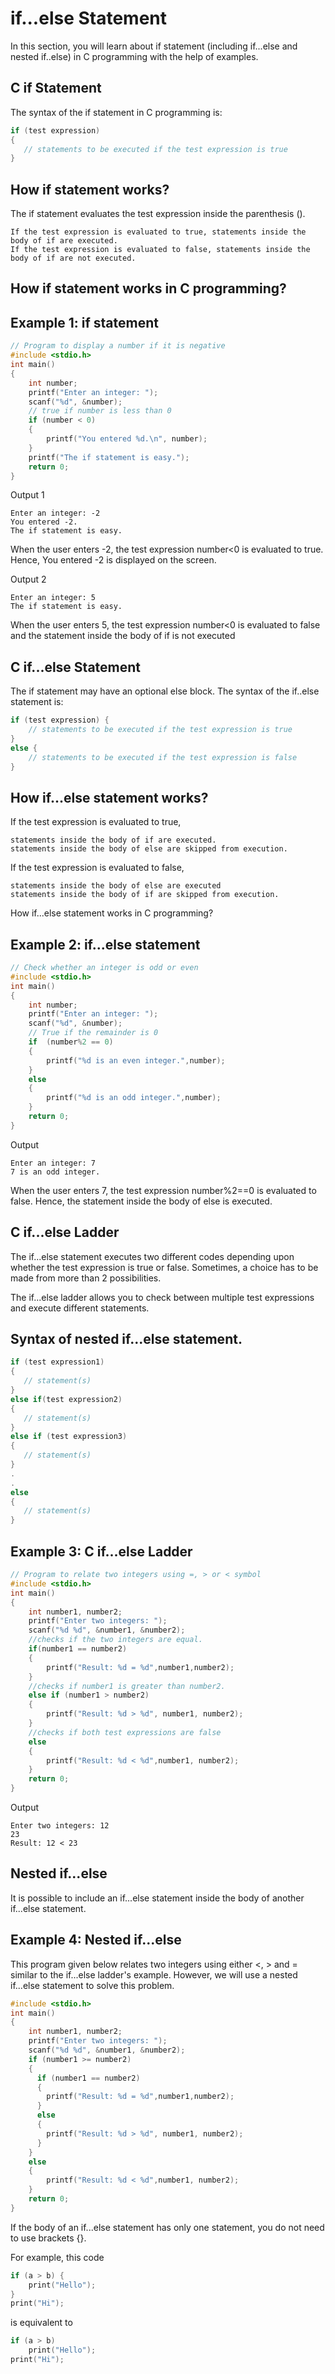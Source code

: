 # if...else Statement
In this section, you will learn about if statement (including if...else and nested if..else) in C programming with the help of examples.

## C if Statement
The syntax of the if statement in C programming is:
```c
if (test expression) 
{
   // statements to be executed if the test expression is true
}
```
##  How if statement works?
The if statement evaluates the test expression inside the parenthesis ().
```
If the test expression is evaluated to true, statements inside the body of if are executed.
If the test expression is evaluated to false, statements inside the body of if are not executed.
```
## How if statement works in C programming?

## Example 1: if statement
```c
// Program to display a number if it is negative
#include <stdio.h>
int main()
{
    int number;
    printf("Enter an integer: ");
    scanf("%d", &number);
    // true if number is less than 0
    if (number < 0)
    {
        printf("You entered %d.\n", number);
    }
    printf("The if statement is easy.");
    return 0;
}
```
Output 1
```
Enter an integer: -2
You entered -2.
The if statement is easy.
```
When the user enters -2, the test expression number<0 is evaluated to true. Hence, You entered -2 is displayed on the screen.

Output 2
```
Enter an integer: 5
The if statement is easy.
```
When the user enters 5, the test expression number<0 is evaluated to false and the statement inside the body of if is not executed

## C if...else Statement
The if statement may have an optional else block. The syntax of the if..else statement is:
```c
if (test expression) {
    // statements to be executed if the test expression is true
}
else {
    // statements to be executed if the test expression is false
}
```
## How if...else statement works?
If the test expression is evaluated to true,
```
statements inside the body of if are executed.
statements inside the body of else are skipped from execution.
```
If the test expression is evaluated to false,
```
statements inside the body of else are executed
statements inside the body of if are skipped from execution.
```
How if...else statement works in C programming?

## Example 2: if...else statement
```c
// Check whether an integer is odd or even
#include <stdio.h>
int main()
{
    int number;
    printf("Enter an integer: ");
    scanf("%d", &number);
    // True if the remainder is 0
    if  (number%2 == 0) 
    {
        printf("%d is an even integer.",number);
    }
    else
    {
        printf("%d is an odd integer.",number);
    }
    return 0;
}
```
Output
```
Enter an integer: 7
7 is an odd integer.
```
When the user enters 7, the test expression number%2==0 is evaluated to false. Hence, the statement inside the body of else is executed.

## C if...else Ladder
The if...else statement executes two different codes depending upon whether the test expression is true or false. Sometimes, a choice has to be made from more than 2 possibilities.

The if...else ladder allows you to check between multiple test expressions and execute different statements.

## Syntax of nested if...else statement.
```c
if (test expression1) 
{
   // statement(s)
}
else if(test expression2) 
{
   // statement(s)
}
else if (test expression3) 
{
   // statement(s)
}
.
.
else 
{
   // statement(s)
}
```
## Example 3: C if...else Ladder
```c
// Program to relate two integers using =, > or < symbol
#include <stdio.h>
int main()
{
    int number1, number2;
    printf("Enter two integers: ");
    scanf("%d %d", &number1, &number2);
    //checks if the two integers are equal.
    if(number1 == number2)
    {
        printf("Result: %d = %d",number1,number2);
    }
    //checks if number1 is greater than number2.
    else if (number1 > number2)
    {
        printf("Result: %d > %d", number1, number2);
    }
    //checks if both test expressions are false
    else
    {
        printf("Result: %d < %d",number1, number2);
    }
    return 0;
}
```
Output
```
Enter two integers: 12
23
Result: 12 < 23
```
## Nested if...else
It is possible to include an if...else statement inside the body of another if...else statement.

## Example 4: Nested if...else
This program given below relates two integers using either <, > and = similar to the if...else ladder's example. However, we will use a nested if...else statement to solve this problem.
```c
#include <stdio.h>
int main()
{
    int number1, number2;
    printf("Enter two integers: ");
    scanf("%d %d", &number1, &number2);
    if (number1 >= number2)
    {
      if (number1 == number2) 
      {
        printf("Result: %d = %d",number1,number2);
      }
      else 
      {
        printf("Result: %d > %d", number1, number2);
      }
    }
    else
    {
        printf("Result: %d < %d",number1, number2);
    }
    return 0;
}
```
If the body of an if...else statement has only one statement, you do not need to use brackets {}.

For example, this code
```c
if (a > b) {
    print("Hello");
}
print("Hi");
```
is equivalent to
```c
if (a > b)
    print("Hello");
print("Hi");
```
